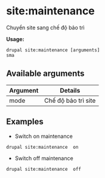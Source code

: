 # site:maintenance
Chuyển site sang chế độ bảo trì

**Usage:**
```
drupal site:maintenance [arguments]
sma
```

## Available arguments
Argument | Details
---------|-------------
mode | Chế độ bảo trì site

## Examples
* Switch on maintenance
```
drupal site:maintenance  on
```
* Switch off maintenance
```
drupal site:maintenance  off
```

